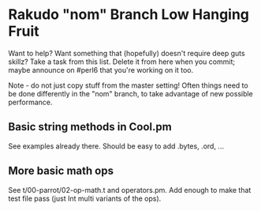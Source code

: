 # Rakudo "nom" Branch Low Hanging Fruit

Want to help? Want something that (hopefully) doesn't require deep
guts skillz? Take a task from this list. Delete it from here when
you commit; maybe announce on #perl6 that you're working on it too.

Note - do not just copy stuff from the master setting! Often things
need to be done differently in the "nom" branch, to take advantage of
new possible performance.

## Basic string methods in Cool.pm
See examples already there. Should be easy to add .bytes, .ord, ...

## More basic math ops
See t/00-parrot/02-op-math.t and operators.pm. Add enough to make that
test file pass (just Int multi variants of the ops).

